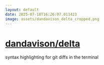 ```yaml
---
layout: default
date: 2025-07-18T16:26:07.011423
image: assets/dandavison_delta_cropped.png
---
```


# [dandavison/delta](https://github.com/dandavison/delta)

syntax highlighting for git diffs in the terminal
